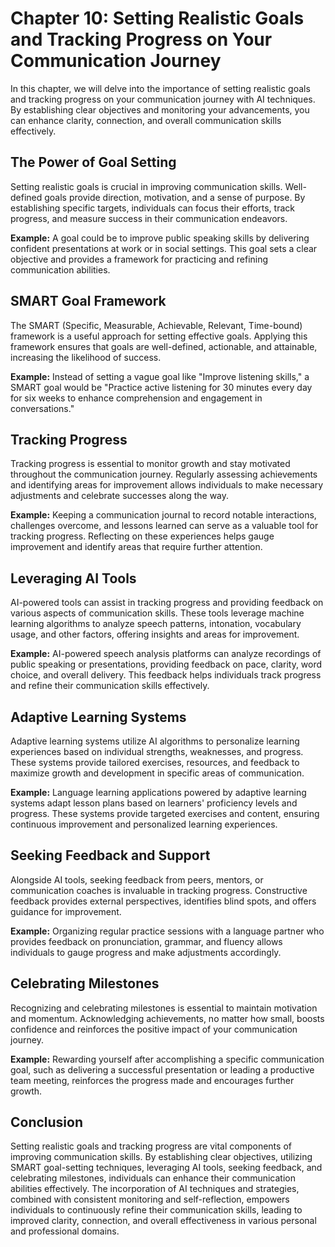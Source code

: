 Chapter 10: Setting Realistic Goals and Tracking Progress on Your Communication Journey
=======================================================================================

In this chapter, we will delve into the importance of setting realistic goals and tracking progress on your communication journey with AI techniques. By establishing clear objectives and monitoring your advancements, you can enhance clarity, connection, and overall communication skills effectively.

The Power of Goal Setting
-------------------------

Setting realistic goals is crucial in improving communication skills. Well-defined goals provide direction, motivation, and a sense of purpose. By establishing specific targets, individuals can focus their efforts, track progress, and measure success in their communication endeavors.

**Example:** A goal could be to improve public speaking skills by delivering confident presentations at work or in social settings. This goal sets a clear objective and provides a framework for practicing and refining communication abilities.

SMART Goal Framework
--------------------

The SMART (Specific, Measurable, Achievable, Relevant, Time-bound) framework is a useful approach for setting effective goals. Applying this framework ensures that goals are well-defined, actionable, and attainable, increasing the likelihood of success.

**Example:** Instead of setting a vague goal like "Improve listening skills," a SMART goal would be "Practice active listening for 30 minutes every day for six weeks to enhance comprehension and engagement in conversations."

Tracking Progress
-----------------

Tracking progress is essential to monitor growth and stay motivated throughout the communication journey. Regularly assessing achievements and identifying areas for improvement allows individuals to make necessary adjustments and celebrate successes along the way.

**Example:** Keeping a communication journal to record notable interactions, challenges overcome, and lessons learned can serve as a valuable tool for tracking progress. Reflecting on these experiences helps gauge improvement and identify areas that require further attention.

Leveraging AI Tools
-------------------

AI-powered tools can assist in tracking progress and providing feedback on various aspects of communication skills. These tools leverage machine learning algorithms to analyze speech patterns, intonation, vocabulary usage, and other factors, offering insights and areas for improvement.

**Example:** AI-powered speech analysis platforms can analyze recordings of public speaking or presentations, providing feedback on pace, clarity, word choice, and overall delivery. This feedback helps individuals track progress and refine their communication skills effectively.

Adaptive Learning Systems
-------------------------

Adaptive learning systems utilize AI algorithms to personalize learning experiences based on individual strengths, weaknesses, and progress. These systems provide tailored exercises, resources, and feedback to maximize growth and development in specific areas of communication.

**Example:** Language learning applications powered by adaptive learning systems adapt lesson plans based on learners' proficiency levels and progress. These systems provide targeted exercises and content, ensuring continuous improvement and personalized learning experiences.

Seeking Feedback and Support
----------------------------

Alongside AI tools, seeking feedback from peers, mentors, or communication coaches is invaluable in tracking progress. Constructive feedback provides external perspectives, identifies blind spots, and offers guidance for improvement.

**Example:** Organizing regular practice sessions with a language partner who provides feedback on pronunciation, grammar, and fluency allows individuals to gauge progress and make adjustments accordingly.

Celebrating Milestones
----------------------

Recognizing and celebrating milestones is essential to maintain motivation and momentum. Acknowledging achievements, no matter how small, boosts confidence and reinforces the positive impact of your communication journey.

**Example:** Rewarding yourself after accomplishing a specific communication goal, such as delivering a successful presentation or leading a productive team meeting, reinforces the progress made and encourages further growth.

Conclusion
----------

Setting realistic goals and tracking progress are vital components of improving communication skills. By establishing clear objectives, utilizing SMART goal-setting techniques, leveraging AI tools, seeking feedback, and celebrating milestones, individuals can enhance their communication abilities effectively. The incorporation of AI techniques and strategies, combined with consistent monitoring and self-reflection, empowers individuals to continuously refine their communication skills, leading to improved clarity, connection, and overall effectiveness in various personal and professional domains.
